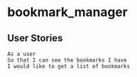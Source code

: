 # bookmark_manager

## User Stories

```
As a user
So that I can see the bookmarks I have
I would like to get a list of bookmarks
```